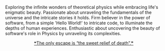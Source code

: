 Exploring the infinite wonders of theoretical physics while embracing life's enigmatic beauty. Passionate about unraveling the fundamentals of the universe and the intricate stories it holds. Firm believer in the power of software, from a simple 'Hello World!' to intricate code, to illuminate the depths of human experiences. Enthusiastic about uncovering the beauty of software's role in Physics by unraveling its complexities.

<p align="center"><a href="https://open.spotify.com/intl-ja/track/3038NH8wdXx0owuMdVTTrI?si=8c5210bb28254ab7" alt="...and the addled abstraction of being">❝The only escape is “the sweet relief of death”.❞</a></p>
